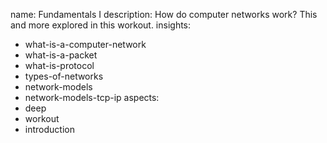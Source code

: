 name: Fundamentals I
description: How do computer networks work? This and more explored in this workout.
insights:
  - what-is-a-computer-network
  - what-is-a-packet
  - what-is-protocol
  - types-of-networks
  - network-models
  - network-models-tcp-ip
aspects:
  - deep
  - workout
  - introduction
